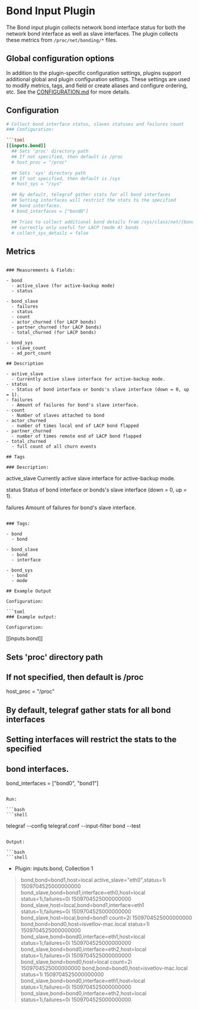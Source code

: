 # Bond Input Plugin

The Bond input plugin collects network bond interface status for both the
network bond interface as well as slave interfaces.
The plugin collects these metrics from `/proc/net/bonding/*` files.

## Global configuration options <!-- @/docs/includes/plugin_config.md -->

In addition to the plugin-specific configuration settings, plugins support
additional global and plugin configuration settings. These settings are used to
modify metrics, tags, and field or create aliases and configure ordering, etc.
See the [CONFIGURATION.md][CONFIGURATION.md] for more details.

[CONFIGURATION.md]: ../../../docs/CONFIGURATION.md

## Configuration

```toml @sample.conf
# Collect bond interface status, slaves statuses and failures count
### Configuration:

```toml
[[inputs.bond]]
  ## Sets 'proc' directory path
  ## If not specified, then default is /proc
  # host_proc = "/proc"

  ## Sets 'sys' directory path
  ## If not specified, then default is /sys
  # host_sys = "/sys"

  ## By default, telegraf gather stats for all bond interfaces
  ## Setting interfaces will restrict the stats to the specified
  ## bond interfaces.
  # bond_interfaces = ["bond0"]

  ## Tries to collect additional bond details from /sys/class/net/{bond}
  ## currently only useful for LACP (mode 4) bonds
  # collect_sys_details = false
```

## Metrics
```

### Measurements & Fields:

- bond
  - active_slave (for active-backup mode)
  - status

- bond_slave
  - failures
  - status
  - count
  - actor_churned (for LACP bonds)
  - partner_churned (for LACP bonds)
  - total_churned (for LACP bonds)

- bond_sys
  - slave_count
  - ad_port_count

## Description

- active_slave
  - Currently active slave interface for active-backup mode.
- status
  - Status of bond interface or bonds's slave interface (down = 0, up = 1).
- failures
  - Amount of failures for bond's slave interface.
- count
  - Number of slaves attached to bond
- actor_churned
  - number of times local end of LACP bond flapped
- partner_churned
  - number of times remote end of LACP bond flapped
- total_churned
  - full count of all churn events

## Tags

### Description:

```
active_slave
  Currently active slave interface for active-backup mode.

status
  Status of bond interface or bonds's slave interface (down = 0, up = 1).

failures
  Amount of failures for bond's slave interface.
```

### Tags:

- bond
  - bond

- bond_slave
  - bond
  - interface

- bond_sys
  - bond
  - mode

## Example Output

Configuration:

```toml
### Example output:

Configuration:

```
[[inputs.bond]]
  ## Sets 'proc' directory path
  ## If not specified, then default is /proc
  host_proc = "/proc"

  ## By default, telegraf gather stats for all bond interfaces
  ## Setting interfaces will restrict the stats to the specified
  ## bond interfaces.
  bond_interfaces = ["bond0", "bond1"]
```

Run:

```bash
```shell
```
telegraf --config telegraf.conf --input-filter bond --test
```

Output:

```bash
```shell
```
* Plugin: inputs.bond, Collection 1
> bond,bond=bond1,host=local active_slave="eth0",status=1i 1509704525000000000
> bond_slave,bond=bond1,interface=eth0,host=local status=1i,failures=0i 1509704525000000000
> bond_slave,host=local,bond=bond1,interface=eth1 status=1i,failures=0i 1509704525000000000
> bond_slave,host=local,bond=bond1 count=2i 1509704525000000000
> bond,bond=bond0,host=isvetlov-mac.local status=1i 1509704525000000000
> bond_slave,bond=bond0,interface=eth1,host=local status=1i,failures=0i 1509704525000000000
> bond_slave,bond=bond0,interface=eth2,host=local status=1i,failures=0i 1509704525000000000
> bond_slave,bond=bond0,host=local count=2i 1509704525000000000
> bond,bond=bond0,host=isvetlov-mac.local status=1i 1509704525000000000
> bond_slave,bond=bond0,interface=eth1,host=local status=1i,failures=0i 1509704525000000000
> bond_slave,bond=bond0,interface=eth2,host=local status=1i,failures=0i 1509704525000000000
```
